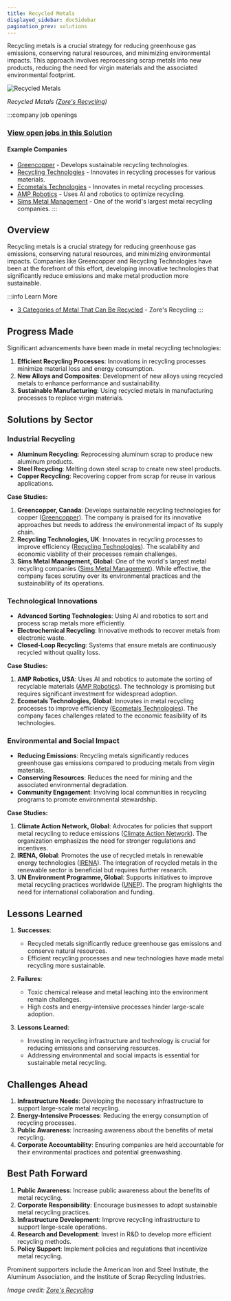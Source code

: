 ```yaml
---
title: Recycled Metals
displayed_sidebar: docSidebar
pagination_prev: solutions
---
```


Recycling metals is a crucial strategy for reducing greenhouse gas emissions, conserving natural resources, and minimizing environmental impacts. This approach involves reprocessing scrap metals into new products, reducing the need for virgin materials and the associated environmental footprint.

![Recycled Metals](/../static/img/recycled-metals.jpg)

*Recycled Metals ([Zore's Recycling](https://www.zoresrecycling.com/blog/3-categories-of-metal-that-can-be-recycled/))*

:::company job openings
### [View open jobs in this Solution](https://climatebase.org/jobs?l=&q=&drawdown_solutions=Recycled+Metals)
#### Example Companies
- [Greencopper](https://www.greencopper.com) - Develops sustainable recycling technologies.
- [Recycling Technologies](https://www.recyclingtechnologies.co.uk) - Innovates in recycling processes for various materials.
- [Ecometals Technologies](https://www.ecometals.com) - Innovates in metal recycling processes.
- [AMP Robotics](https://www.amprobotics.com) - Uses AI and robotics to optimize recycling.
- [Sims Metal Management](https://www.simsmm.com) - One of the world's largest metal recycling companies.
:::

## Overview

Recycling metals is a crucial strategy for reducing greenhouse gas emissions, conserving natural resources, and minimizing environmental impacts. Companies like Greencopper and Recycling Technologies have been at the forefront of this effort, developing innovative technologies that significantly reduce emissions and make metal production more sustainable.

:::info Learn More
- [3 Categories of Metal That Can Be Recycled](https://www.zoresrecycling.com/blog/3-categories-of-metal-that-can-be-recycled/) - Zore's Recycling
:::

## Progress Made

Significant advancements have been made in metal recycling technologies:

1. **Efficient Recycling Processes**: Innovations in recycling processes minimize material loss and energy consumption.
2. **New Alloys and Composites**: Development of new alloys using recycled metals to enhance performance and sustainability.
3. **Sustainable Manufacturing**: Using recycled metals in manufacturing processes to replace virgin materials.

## Solutions by Sector

### Industrial Recycling
- **Aluminum Recycling**: Reprocessing aluminum scrap to produce new aluminum products.
- **Steel Recycling**: Melting down steel scrap to create new steel products.
- **Copper Recycling**: Recovering copper from scrap for reuse in various applications.

**Case Studies:**
1. **Greencopper, Canada**: Develops sustainable recycling technologies for copper ([Greencopper](https://www.greencopper.com)). The company is praised for its innovative approaches but needs to address the environmental impact of its supply chain.
2. **Recycling Technologies, UK**: Innovates in recycling processes to improve efficiency ([Recycling Technologies](https://www.recyclingtechnologies.co.uk)). The scalability and economic viability of their processes remain challenges.
3. **Sims Metal Management, Global**: One of the world's largest metal recycling companies ([Sims Metal Management](https://www.simsmm.com)). While effective, the company faces scrutiny over its environmental practices and the sustainability of its operations.

### Technological Innovations
- **Advanced Sorting Technologies**: Using AI and robotics to sort and process scrap metals more efficiently.
- **Electrochemical Recycling**: Innovative methods to recover metals from electronic waste.
- **Closed-Loop Recycling**: Systems that ensure metals are continuously recycled without quality loss.

**Case Studies:**
1. **AMP Robotics, USA**: Uses AI and robotics to automate the sorting of recyclable materials ([AMP Robotics](https://www.amprobotics.com)). The technology is promising but requires significant investment for widespread adoption.
2. **Ecometals Technologies, Global**: Innovates in metal recycling processes to improve efficiency ([Ecometals Technologies](https://www.ecometals.com)). The company faces challenges related to the economic feasibility of its technologies.

### Environmental and Social Impact
- **Reducing Emissions**: Recycling metals significantly reduces greenhouse gas emissions compared to producing metals from virgin materials.
- **Conserving Resources**: Reduces the need for mining and the associated environmental degradation.
- **Community Engagement**: Involving local communities in recycling programs to promote environmental stewardship.

**Case Studies:**
1. **Climate Action Network, Global**: Advocates for policies that support metal recycling to reduce emissions ([Climate Action Network](https://www.climatenetwork.org)). The organization emphasizes the need for stronger regulations and incentives.
2. **IRENA, Global**: Promotes the use of recycled metals in renewable energy technologies ([IRENA](https://www.irena.org)). The integration of recycled metals in the renewable sector is beneficial but requires further research.
3. **UN Environment Programme, Global**: Supports initiatives to improve metal recycling practices worldwide ([UNEP](https://www.unep.org)). The program highlights the need for international collaboration and funding.

## Lessons Learned

1. **Successes**:
   - Recycled metals significantly reduce greenhouse gas emissions and conserve natural resources.
   - Efficient recycling processes and new technologies have made metal recycling more sustainable.

2. **Failures**:
   - Toxic chemical release and metal leaching into the environment remain challenges.
   - High costs and energy-intensive processes hinder large-scale adoption.

3. **Lessons Learned**:
   - Investing in recycling infrastructure and technology is crucial for reducing emissions and conserving resources.
   - Addressing environmental and social impacts is essential for sustainable metal recycling.

## Challenges Ahead

1. **Infrastructure Needs**: Developing the necessary infrastructure to support large-scale metal recycling.
2. **Energy-Intensive Processes**: Reducing the energy consumption of recycling processes.
3. **Public Awareness**: Increasing awareness about the benefits of metal recycling.
4. **Corporate Accountability**: Ensuring companies are held accountable for their environmental practices and potential greenwashing.

## Best Path Forward

1. **Public Awareness**: Increase public awareness about the benefits of metal recycling.
2. **Corporate Responsibility**: Encourage businesses to adopt sustainable metal recycling practices.
3. **Infrastructure Development**: Improve recycling infrastructure to support large-scale operations.
4. **Research and Development**: Invest in R&D to develop more efficient recycling methods.
5. **Policy Support**: Implement policies and regulations that incentivize metal recycling.

Prominent supporters include the American Iron and Steel Institute, the Aluminum Association, and the Institute of Scrap Recycling Industries.

*Image credit: [Zore's Recycling](https://www.zoresrecycling.com/blog/3-categories-of-metal-that-can-be-recycled/)*
